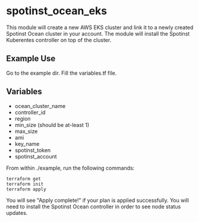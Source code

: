 # spotinst_ocean_eks

This module will create a new AWS EKS cluster and link it to a newly created Spotinst Ocean cluster in your account.
The module will install the Spotinst Kuberentes controller on top of the cluster.

## Example Use
Go to the example dir.
Fill the variables.tf file.

## Variables
* ocean_cluster_name
* controller_id
* region
* min_size (should be at-least 1)
* max_size
* ami
* key_name
* spotinst_token
* spotinst_account

From within ./example, run the following commands:
```
terraform get
terraform init
terraform apply
```

You will see "Apply complete!" if your plan is applied successfully. You will need to install the Spotinst Ocean controller in order to see node status updates.
